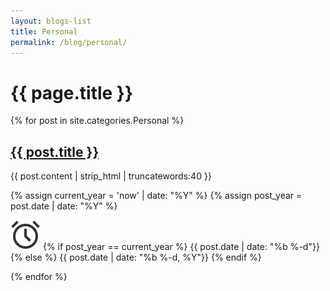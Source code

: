 ```yaml
---
layout: blogs-list
title: Personal
permalink: /blog/personal/
---
```


<h1 class="post-title title-spacing">{{ page.title }}</h1>

{% for post in site.categories.Personal %}
  <section class="blog">
    <h2 class="custom-post-title"><a href="{{ post.url }}">{{ post.title }}</a></h2>
    <p class="custom-post-content">{{ post.content | strip_html | truncatewords:40 }}</p>
    {% assign current_year = 'now' | date: "%Y" %}
    {% assign post_year = post.date | date: "%Y" %}
    <p class="post-date"><img src="/assets/ikonate/clock.svg" class="blog-icon">
      {% if post_year == current_year %}
        {{ post.date | date: "%b %-d"}}
      {% else %}
        {{ post.date | date: "%b %-d, %Y"}}
      {% endif %}
    </p>
  </section>
{% endfor %}
